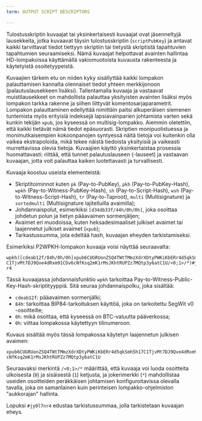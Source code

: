 ```yaml
---
term: OUTPUT SCRIPT DESCRIPTORS

---
```

Tulostusskriptin kuvaajat tai yksinkertaisesti kuvaajat ovat jäsenneltyjä lausekkeita, jotka kuvaavat täysin tulostusskriptin (`scriptPubKey`) ja antavat kaikki tarvittavat tiedot tiettyyn skriptiin tai tietystä skriptistä tapahtuvien tapahtumien seuraamiseksi. Nämä kuvaajat helpottavat avainten hallintaa HD-lompakoissa käyttämällä vakiomuotoista kuvausta rakenteesta ja käytetyistä osoitetyypeistä.

Kuvaajien tärkein etu on niiden kyky sisällyttää kaikki lompakon palauttamisen kannalta olennaiset tiedot yhteen merkkijonoon (palautuslausekkeen lisäksi). Tallentamalla kuvaaja ja vastaavat muistilausekkeet on mahdollista palauttaa yksityisten avainten lisäksi myös lompakon tarkka rakenne ja siihen liittyvät komentosarjaparametrit. Lompakon palauttaminen edellyttää nimittäin paitsi alkuperäisen siemenen tuntemista myös erityisiä indeksejä lapsiavainparien johtamista varten sekä kunkin tekijän `xpub`, jos kyseessä on multisig-lompakko. Aiemmin oletettiin, että kaikki tietävät nämä tiedot epäsuorasti. Skriptien monipuolistuessa ja monimutkaisempien kokoonpanojen syntyessä näitä tietoja voi kuitenkin olla vaikea ekstrapoloida, mikä tekee näistä tiedoista yksityisiä ja vaikeasti murrettavissa olevia tietoja. Kuvaajien käyttö yksinkertaistaa prosessia huomattavasti: riittää, että tunnet palautuslauseen (-lauseet) ja vastaavan kuvaajan, jotta voit palauttaa kaiken luotettavasti ja turvallisesti.

Kuvaaja koostuu useista elementeistä:


- Skriptitoiminnot kuten `pk` (Pay-to-PubKey), `pkh` (Pay-to-PubKey-Hash), `wpkh` (Pay-to-Witness-PubKey-Hash), `sh` (Pay-to-Script-Hash), `wsh` (Pay-to-Witness-Script-Hash), `tr` (Pay-to-Taproot), `multi` (Multisignature) ja `sortedmulti` (Multisignature lajitelluilla avaimilla);
- Johdannaispolut, esimerkiksi `[d34db33f/44h/0h/0h]`, joka osoittaa johdetun polun ja tietyn pääavaimen sormenjäljen;
- Avaimet eri muodoissa, kuten heksadesimaaliset julkiset avaimet tai laajennetut julkiset avaimet (`xpub`);
- Tarkastussumma, jota edeltää hash, kuvaajan eheyden tarkistamiseksi.

Esimerkiksi P2WPKH-lompakon kuvaaja voisi näyttää seuraavalta:

```text
wpkh([cdeab12f/84h/0h/0h]xpub6CUGRUonZSQ4TWtTMmzXdrXDtyPWKiKbERr4d5qkSmh5h17
C1TjvMt7DJ9Qve4dRxm91CDv6cNfKsq2mK1rMsJKhtRUPZz7MQtp3y6atC1U/<0;1>/*)#jy0l7n
r4
```

Tässä kuvaajassa johdannaisfunktio `wpkh` tarkoittaa Pay-to-Witness-Public-Key-Hash-skriptityyppiä. Sitä seuraa johdannaispolku, joka sisältää:


- `cdeab12f`: pääavaimen sormenjälki;
- `84h`: tarkoittaa BIP84-tarkoituksen käyttöä, joka on tarkoitettu SegWit v0 -osoitteille;
- `0h`: mikä osoittaa, että kyseessä on BTC-valuutta pääverkossa;
- `0h`: viittaa lompakossa käytettyyn tilinumeroon.

Kuvaus sisältää myös tässä lompakossa käytetyn laajennetun julkisen avaimen:

```text
xpub6CUGRUonZSQ4TWtTMmzXdrXDtyPWKiKbERr4d5qkSmh5h17C1TjvMt7DJ9Qve4dRxm91CDv6
cNfKsq2mK1rMsJKhtRUPZz7MQtp3y6atC1U
```

Seuraavaksi merkintä `/<0;1>/*` määrittää, että kuvaaja voi luoda osoitteita ulkoisesta (`0`) ja sisäisestä (`1`) ketjusta, ja jokerimerkki (`*`) mahdollistaa useiden osoitteiden peräkkäisen johtamisen konfiguroitavissa olevalla tavalla, joka on samanlainen kuin perinteisen lompakko-ohjelmiston "aukkorajan" hallinta.

Lopuksi `#jy0l7nr4` edustaa tarkistussummaa, jolla tarkistetaan kuvaajan eheys.